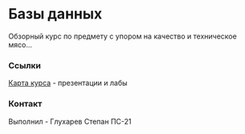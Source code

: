# Базы данных

Обзорный курс по предмету с упором на качество и техническое мясо...

### Ссылки

[Карта курса](https://docs.google.com/document/d/1ZoPmXWj1_xjPRpgQbQOpFLExhTZwr6RklBMBZN9AB7g/edit?tab=t.0) - презентации и лабы

### Контакт

Выполнил - Глухарев Степан ПС-21